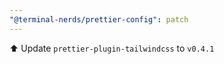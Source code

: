 ```yaml
---
"@terminal-nerds/prettier-config": patch
---
```


⬆️ Update `prettier-plugin-tailwindcss` to `v0.4.1`
